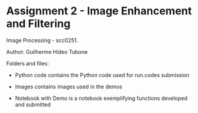 # Assignment 2 - Image Enhancement and Filtering
Image Processing - scc0251.

Author:
Guilherme Hideo Tubone

Folders and files:

* Python code contains the Python code used for run.codes submission

* Images contains images used in the demos

* Notebook with Demo is a notebook exemplifying functions developed and submitted
